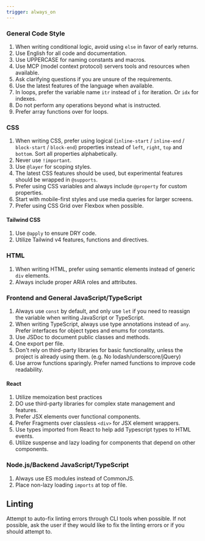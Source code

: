 ```yaml
---
trigger: always_on
---
```


### General Code Style

1. When writing conditional logic, avoid using `else` in favor of early returns.
2. Use English for all code and documentation.
3. Use UPPERCASE for naming constants and macros.
4. Use MCP (model context protocol) servers tools and resources when available.
5. Ask clarifying questions if you are unsure of the requirements.
6. Use the latest features of the language when available.
7. In loops, prefer the variable name `itr` instead of `i` for iteration. Or `idx` for indexes.
8. Do not perform any operations beyond what is instructed.
9. Prefer array functions over for loops.

### CSS

1. When writing CSS, prefer using logical (`inline-start` / `inline-end` / `block-start` / `block-end`) properties instead of `left`, `right`, `top` and `bottom`. Sort all properties alphabetically.
2. Never use `!important`.
3. Use `@layer` for scoping styles.
4. The latest CSS features should be used, but experimental features should be wrapped in `@supports`.
5. Prefer using CSS variables and always include `@property` for custom properties.
6. Start with mobile-first styles and use media queries for larger screens.
7. Prefer using CSS Grid over Flexbox when possible.

#### Tailwind CSS

1. Use `@apply` to ensure DRY code.
2. Utilize Tailwind v4 features, functions and directives.

### HTML

1. When writing HTML, prefer using semantic elements instead of generic `div` elements.
2. Always include proper ARIA roles and attributes.

### Frontend and General JavaScript/TypeScript

1. Always use `const` by default, and only use `let` if you need to reassign the variable when writing JavaScript or TypeScript.
2. When writing TypeScript, always use type annotations instead of `any`. Prefer interfaces for object types and enums for constants.
3. Use JSDoc to document public classes and methods.
4. One export per file.
5. Don't rely on third-party libraries for basic functionality, unless the project is already using them. (e.g. No lodash/underscore/jQuery)
6. Use arrow functions sparingly. Prefer named functions to improve code readability.

#### React

1. Utilize memoization best practices
2. DO use third-party libraries for complex state management and features.
3. Prefer JSX elements over functional components.
4. Prefer Fragments over classless `<div>` for JSX element wrappers.
5. Use types imported from React to help add Typescript types to HTML events.
6. Utilize suspense and lazy loading for components that depend on other components.

### Node.js/Backend JavaScript/TypeScript

1. Always use ES modules instead of CommonJS.
2. Place non-lazy loading `imports` at top of file.

## Linting

Attempt to auto-fix linting errors through CLI tools when possible. If not possible, ask the user if they would like to fix the linting errors or if you should attempt to.

